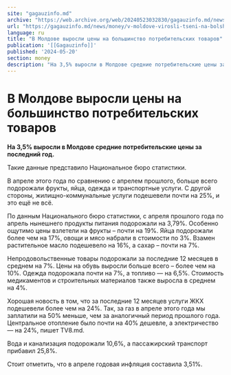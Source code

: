 ```yaml
---
site: "gagauzinfo.md"
archive: "https://web.archive.org/web/20240523032830/gagauzinfo.md/news/money/v-moldove-virosli-tseni-na-bolshinstvo-potrebitelskih-tovarov"
url: "https://gagauzinfo.md/news/money/v-moldove-virosli-tseni-na-bolshinstvo-potrebitelskih-tovarov"
language: ru
title: "В Молдове выросли цены на большинство потребительских товаров"
publication: '[[Gagauzinfo]]'
published: '2024-05-20'
section: money
description: "На 3,5% выросли в Молдове средние потребительские цены за последний год."
---
```


# В Молдове выросли цены на большинство потребительских товаров

**На 3,5% выросли в Молдове средние потребительские цены за последний год.**

Такие данные представило Национальное бюро статистики.

В апреле этого года по сравнению с апрелем прошлого, больше всего подорожали фрукты, яйца, одежда и транспортные услуги. С другой стороны, жилищно-коммунальные услуги подешевели почти на 25%, и это ещё не всё.

По данным Национального бюро статистики, с апреля прошлого года по апрель нынешнего продукты питания подорожали на 3,79%. Особенно ощутимо цены взлетели на фрукты – почти на 19%. Яйца подорожали более чем на 17%, овощи и мясо набрали в стоимости по 3%. Взамен растительное масло подешевело на 16%, а сахар – почти на 7%.

Непродовольственные товары подорожали за последние 12 месяцев в среднем на 7%. Цены на обувь выросли больше всего – более чем на 10%. Одежда подорожала почти на 7%, а топливо — на 6,5%. Стоимость медикаментов и строительных материалов также выросла в среднем на 4%.

Хорошая новость в том, что за последние 12 месяцев услуги ЖКХ подешевели более чем на 24%. Так, за газ в апреле этого года мы заплатили на 50% меньше, чем за аналогичный период прошлого года. Центральное отопление было почти на 40% дешевле, а электричество — на 24%, пишет TV8.md.

Вода и канализация подорожали 10,6%, а пассажирский транспорт прибавил 25,8%.

Стоит отметить, что в апреле годовая инфляция составила 3,51%.